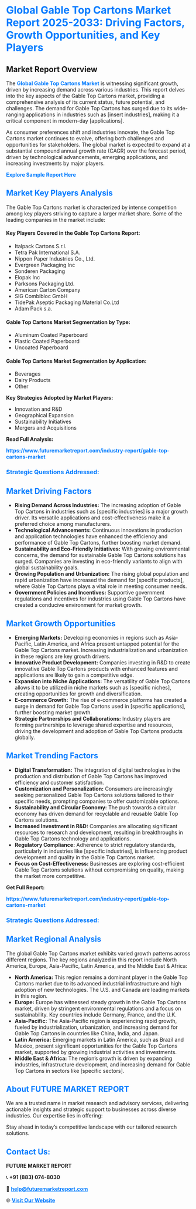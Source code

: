 <h1 style="color: #007BFF;">Global Gable Top Cartons Market Report 2025-2033: Driving Factors, Growth Opportunities, and Key Players</h1>

<section id="overview">
<h2>Market Report Overview</h2>
<p>The <a href="https://www.futuremarketreport.com/industry-report/gable-top-cartons-market" style="color: #007BFF; text-decoration: none;"><strong>Global Gable Top Cartons Market</strong></a> is witnessing significant growth, driven by increasing demand across various industries. This report delves into the key aspects of the Gable Top Cartons market, providing a comprehensive analysis of its current status, future potential, and challenges. The demand for Gable Top Cartons has surged due to its wide-ranging applications in industries such as [insert industries], making it a critical component in modern-day [applications].</p>
<p>As consumer preferences shift and industries innovate, the Gable Top Cartons market continues to evolve, offering both challenges and opportunities for stakeholders. The global market is expected to expand at a substantial compound annual growth rate (CAGR) over the forecast period, driven by technological advancements, emerging applications, and increasing investments by major players.</p>
</section>

<section id="overview">
<p><a href="https://www.futuremarketreport.com/request-sample/reportId=92946" style="color: #007BFF; text-decoration: none;"><strong>Explore Sample Report Here</strong></a></p>
</section>

<section id="key-players">
<h2 style="color: #007BFF;">Market Key Players Analysis</h2>
<p>The Gable Top Cartons market is characterized by intense competition among key players striving to capture a larger market share. Some of the leading companies in the market include:</p>
<h4>Key Players Covered in the Gable Top Cartons Report:</h4>
<ul><li>Italpack Cartons S.r.l.</li><li>Tetra Pak International S.A.</li><li>Nippon Paper Industries Co., Ltd.</li><li>Evergreen Packaging Inc</li><li>Sonderen Packaging</li><li>Elopak Inc</li><li>Parksons Packaging Ltd.</li><li>American Carton Company</li><li>SIG Combibloc GmbH</li><li>TidePak Aseptic Packaging Material Co.Ltd</li><li>Adam Pack s.a.</li></ul>
<h4>Gable Top Cartons Market Segmentation by Type:</h4>
<ul><li>Aluminum Coated Paperboard</li><li>Plastic Coated Paperboard</li><li>Uncoated Paperboard</li></ul>

<h4>Gable Top Cartons Market Segmentation by Application:</h4>
<ul><li>Beverages</li><li>Dairy Products</li><li>Other</li></ul>
<p><strong>Key Strategies Adopted by Market Players:</strong></p>
<ul>
<li>Innovation and R&D</li>
<li>Geographical Expansion</li>
<li>Sustainability Initiatives</li>
<li>Mergers and Acquisitions</li>
</ul>
</section>

<section>
<p><strong>Read Full Analysis: </strong></p><a href="https://www.futuremarketreport.com/industry-report/gable-top-cartons-market" style="color: #007BFF; text-decoration: none;"><strong>https://www.futuremarketreport.com/industry-report/gable-top-cartons-market</strong></a>
<h3 style="color: #007BFF;">Strategic Questions Addressed:</h3>
</section>

<section id="driving-factors">
<h2 style="color: #007BFF;">Market Driving Factors</h2>
<ul>
<li><strong>Rising Demand Across Industries:</strong> The increasing adoption of Gable Top Cartons in industries such as [specific industries] is a major growth driver. Its versatile applications and cost-effectiveness make it a preferred choice among manufacturers.</li>
<li><strong>Technological Advancements:</strong> Continuous innovations in production and application technologies have enhanced the efficiency and performance of Gable Top Cartons, further boosting market demand.</li>
<li><strong>Sustainability and Eco-Friendly Initiatives:</strong> With growing environmental concerns, the demand for sustainable Gable Top Cartons solutions has surged. Companies are investing in eco-friendly variants to align with global sustainability goals.</li>
<li><strong>Growing Population and Urbanization:</strong> The rising global population and rapid urbanization have increased the demand for [specific products], where Gable Top Cartons plays a vital role in meeting consumer needs.</li>
<li><strong>Government Policies and Incentives:</strong> Supportive government regulations and incentives for industries using Gable Top Cartons have created a conducive environment for market growth.</li>
</ul>
</section>

<section id="growth-opportunities">
<h2 style="color: #007BFF;">Market Growth Opportunities</h2>
<ul>
<li><strong>Emerging Markets:</strong> Developing economies in regions such as Asia-Pacific, Latin America, and Africa present untapped potential for the Gable Top Cartons market. Increasing industrialization and urbanization in these regions are key growth drivers.</li>
<li><strong>Innovative Product Development:</strong> Companies investing in R&D to create innovative Gable Top Cartons products with enhanced features and applications are likely to gain a competitive edge.</li>
<li><strong>Expansion into Niche Applications:</strong> The versatility of Gable Top Cartons allows it to be utilized in niche markets such as [specific niches], creating opportunities for growth and diversification.</li>
<li><strong>E-commerce Growth:</strong> The rise of e-commerce platforms has created a surge in demand for Gable Top Cartons used in [specific applications], further boosting market growth.</li>
<li><strong>Strategic Partnerships and Collaborations:</strong> Industry players are forming partnerships to leverage shared expertise and resources, driving the development and adoption of Gable Top Cartons products globally.</li>
</ul>
</section>

<section id="trending-factors">
<h2 style="color: #007BFF;">Market Trending Factors</h2>
<ul>
<li><strong>Digital Transformation:</strong> The integration of digital technologies in the production and distribution of Gable Top Cartons has improved efficiency and customer satisfaction.</li>
<li><strong>Customization and Personalization:</strong> Consumers are increasingly seeking personalized Gable Top Cartons solutions tailored to their specific needs, prompting companies to offer customizable options.</li>
<li><strong>Sustainability and Circular Economy:</strong> The push towards a circular economy has driven demand for recyclable and reusable Gable Top Cartons solutions.</li>
<li><strong>Increased Investment in R&D:</strong> Companies are allocating significant resources to research and development, resulting in breakthroughs in Gable Top Cartons technology and applications.</li>
<li><strong>Regulatory Compliance:</strong> Adherence to strict regulatory standards, particularly in industries like [specific industries], is influencing product development and quality in the Gable Top Cartons market.</li>
<li><strong>Focus on Cost-Effectiveness:</strong> Businesses are exploring cost-efficient Gable Top Cartons solutions without compromising on quality, making the market more competitive.</li>
</ul>
</section>

<section>
<p><strong>Get Full Report: </strong></p><a href="https://www.futuremarketreport.com/industry-report/gable-top-cartons-market" style="color: #007BFF; text-decoration: none;"><strong>https://www.futuremarketreport.com/industry-report/gable-top-cartons-market</strong></a>
<h3 style="color: #007BFF;">Strategic Questions Addressed:</h3>
</section>


<section id="regional-analysis">
<h2 style="color: #007BFF;">Market Regional Analysis</h2>
<p>The global Gable Top Cartons market exhibits varied growth patterns across different regions. The key regions analyzed in this report include North America, Europe, Asia-Pacific, Latin America, and the Middle East & Africa:</p>
<ul>
<li><strong>North America:</strong> This region remains a dominant player in the Gable Top Cartons market due to its advanced industrial infrastructure and high adoption of new technologies. The U.S. and Canada are leading markets in this region.</li>
<li><strong>Europe:</strong> Europe has witnessed steady growth in the Gable Top Cartons market, driven by stringent environmental regulations and a focus on sustainability. Key countries include Germany, France, and the U.K.</li>
<li><strong>Asia-Pacific:</strong> The Asia-Pacific region is experiencing rapid growth, fueled by industrialization, urbanization, and increasing demand for Gable Top Cartons in countries like China, India, and Japan.</li>
<li><strong>Latin America:</strong> Emerging markets in Latin America, such as Brazil and Mexico, present significant opportunities for the Gable Top Cartons market, supported by growing industrial activities and investments.</li>
<li><strong>Middle East & Africa:</strong> The region’s growth is driven by expanding industries, infrastructure development, and increasing demand for Gable Top Cartons in sectors like [specific sectors].</li>
</ul>
</section>

<footer>
<h2 style="color: #007BFF;">About FUTURE MARKET REPORT</h2>
<p>We are a trusted name in market research and advisory services, delivering actionable insights and strategic support to businesses across diverse industries. Our expertise lies in offering:</p>

<p>Stay ahead in today’s competitive landscape with our tailored research solutions.</p>

<h2 style="color: #007BFF;">Contact Us:</h2>
<p><strong>FUTURE MARKET REPORT</strong></p>
<p>📞 <strong>+91 (883) 074-8030</strong></p>
<p>📧 <strong><a href="mailto:help@futuremarketreport.com" style="color: #007BFF;">help@futuremarketreport.com</a></strong></p>
<p>🌐 <strong><a href="https://www.futuremarketreport.com/" style="color: #007BFF;">Visit Our Website</a></strong></p>
</footer>